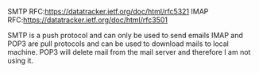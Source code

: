 SMTP RFC:https://datatracker.ietf.org/doc/html/rfc5321
IMAP RFC:https://datatracker.ietf.org/doc/html/rfc3501

SMTP is a push protocol and can only be used to send emails
IMAP and POP3 are pull protocols and can be used to download mails to local machine.
POP3 will delete mail from the mail server and therefore I am not using it.
